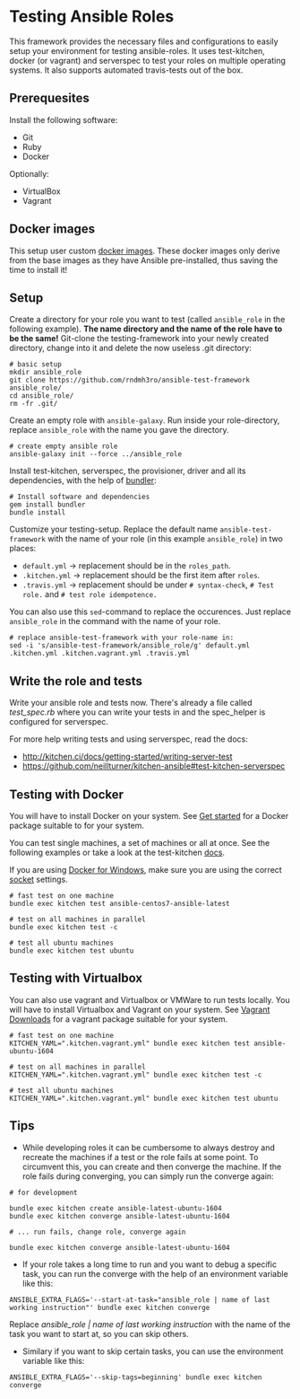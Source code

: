 # Testing Ansible Roles

This framework provides the necessary files and configurations to easily setup your environment for testing ansible-roles.
It uses test-kitchen, docker (or vagrant) and serverspec to test your roles on multiple operating systems.
It also supports automated travis-tests out of the box.

## Prerequesites

Install the following software:

- Git
- Ruby
- Docker

Optionally:
- VirtualBox
- Vagrant

## Docker images

This setup user custom [docker images](https://github.com/rndmh3ro/docker-ansible).
These docker images only derive from the base images as they have Ansible pre-installed, thus saving the time to install it!

## Setup

Create a directory for your role you want to test (called `ansible_role` in the following example).
**The name directory and the name of the role have to be the same!**
Git-clone the testing-framework into your newly created directory, change into it and delete the now useless .git directory:
```
# basic setup
mkdir ansible_role
git clone https://github.com/rndmh3ro/ansible-test-framework ansible_role/
cd ansible_role/
rm -fr .git/
```

Create an empty role with `ansible-galaxy`.
Run inside your role-directory, replace `ansible_role` with the name you gave the directory.

```
# create empty ansible role
ansible-galaxy init --force ../ansible_role
```

Install test-kitchen, serverspec, the provisioner, driver and all its dependencies, with the help of [bundler]:
```
# Install software and dependencies
gem install bundler
bundle install
```

Customize your testing-setup.
Replace the default name `ansible-test-framework` with the name of your role (in this example `ansible_role`) in two places:
- `default.yml` -> replacement should be in the `roles_path`.
- `.kitchen.yml` -> replacement should be the first item after `roles`.
- `.travis.yml` -> replacement should be under `# syntax-check`, `# Test role.` and `# test role idempotence.`

You can also use this `sed`-command to replace the occurences.
Just replace `ansible_role` in the command with the name of your role.

```
# replace ansible-test-framework with your role-name in:
sed -i 's/ansible-test-framework/ansible_role/g' default.yml .kitchen.yml .kitchen.vagrant.yml .travis.yml
```

## Write the role and tests

Write your ansible role and tests now.
There's already a file called *test_spec.rb* where you can write your tests in and the spec_helper is configured for serverspec.

For more help writing tests and using serverspec, read the docs:
- http://kitchen.ci/docs/getting-started/writing-server-test
- https://github.com/neillturner/kitchen-ansible#test-kitchen-serverspec

## Testing with Docker

You will have to install Docker on your system. See [Get started](https://docs.docker.com/) for a Docker package suitable to for your system.

You can test single machines, a set of machines or all at once. See the following examples or take a look at the test-kitchen [docs]().

If you are using [Docker for Windows](https://docs.docker.com/docker-for-windows/install/), make sure you are using the correct [socket](https://github.com/test-kitchen/kitchen-docker#socket) settings.

```
# fast test on one machine
bundle exec kitchen test ansible-centos7-ansible-latest

# test on all machines in parallel
bundle exec kitchen test -c

# test all ubuntu machines
bundle exec kitchen test ubuntu
```

## Testing with Virtualbox
You can also use vagrant and Virtualbox or VMWare to run tests locally.
You will have to install Virtualbox and Vagrant on your system.
See [Vagrant Downloads](http://downloads.vagrantup.com/) for a vagrant package suitable for your system.

```
# fast test on one machine
KITCHEN_YAML=".kitchen.vagrant.yml" bundle exec kitchen test ansible-ubuntu-1604

# test on all machines in parallel
KITCHEN_YAML=".kitchen.vagrant.yml" bundle exec kitchen test -c

# test all ubuntu machines
KITCHEN_YAML=".kitchen.vagrant.yml" bundle exec kitchen test ubuntu
```

## Tips

* While developing roles it can be cumbersome to always destroy and recreate the machines if a test or the role fails at some point.
To circumvent this, you can create and then converge the machine. If the role fails during converging, you can simply run the converge again:

```
# for development

bundle exec kitchen create ansible-latest-ubuntu-1604
bundle exec kitchen converge ansible-latest-ubuntu-1604

# ... run fails, change role, converge again

bundle exec kitchen converge ansible-latest-ubuntu-1604
```

* If your role takes a long time to run and you want to debug a specific task, you can run the converge with the help of an environment variable like this:

```
ANSIBLE_EXTRA_FLAGS='--start-at-task="ansible_role | name of last working instruction"' bundle exec kitchen converge
```

Replace *ansible_role | name of last working instruction* with the name of the task you want to start at, so you can skip others.

* Similary if you want to skip certain tasks, you can use the environment variable like this:

```
ANSIBLE_EXTRA_FLAGS='--skip-tags=beginning' bundle exec kitchen converge
```

[test-kitchen]: https://github.com/test-kitchen/test-kitchen
[vagrant]: https://www.vagrantup.com/
[VirtualBox]: https://www.virtualbox.org/
[rake]: https://github.com/ruby/rake
[serverspec]: http://serverspec.org/
[kitchen-ansible]: https://github.com/neillturner/kitchen-ansible
[kitchen-vagrant]: https://github.com/test-kitchen/kitchen-vagrant
[kitchen-sync]: https://github.com/coderanger/kitchen-sync
[kitchen-transport-rsync]: https://github.com/unibet/kitchen-transport-rsync
[thor-foodcritic]: https://github.com/reset/thor-foodcritic
[hardening.io]: http://hardening.io/
[git]: https://www.git-scm.com/
[bundler]: http://bundler.io/
[docs]: http://kitchen.ci/docs/getting-started/
